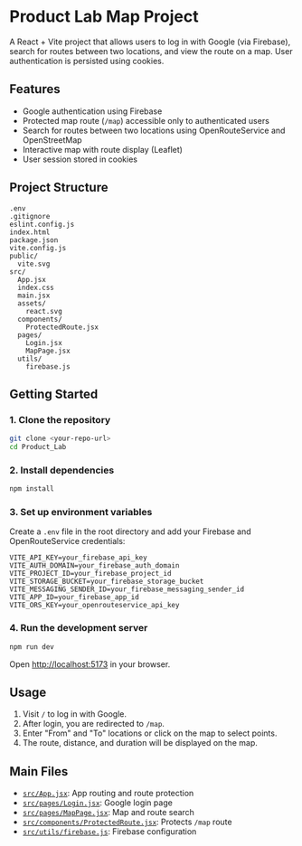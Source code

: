# Product Lab Map Project

A React + Vite project that allows users to log in with Google (via Firebase), search for routes between two locations, and view the route on a map. User authentication is persisted using cookies.

## Features

- Google authentication using Firebase
- Protected map route (`/map`) accessible only to authenticated users
- Search for routes between two locations using OpenRouteService and OpenStreetMap
- Interactive map with route display (Leaflet)
- User session stored in cookies

## Project Structure

```
.env
.gitignore
eslint.config.js
index.html
package.json
vite.config.js
public/
  vite.svg
src/
  App.jsx
  index.css
  main.jsx
  assets/
    react.svg
  components/
    ProtectedRoute.jsx
  pages/
    Login.jsx
    MapPage.jsx
  utils/
    firebase.js
```

## Getting Started

### 1. Clone the repository

```sh
git clone <your-repo-url>
cd Product_Lab
```

### 2. Install dependencies

```sh
npm install
```

### 3. Set up environment variables

Create a `.env` file in the root directory and add your Firebase and OpenRouteService credentials:

```
VITE_API_KEY=your_firebase_api_key
VITE_AUTH_DOMAIN=your_firebase_auth_domain
VITE_PROJECT_ID=your_firebase_project_id
VITE_STORAGE_BUCKET=your_firebase_storage_bucket
VITE_MESSAGING_SENDER_ID=your_firebase_messaging_sender_id
VITE_APP_ID=your_firebase_app_id
VITE_ORS_KEY=your_openrouteservice_api_key
```

### 4. Run the development server

```sh
npm run dev
```

Open [http://localhost:5173](http://localhost:5173) in your browser.

## Usage

1. Visit `/` to log in with Google.
2. After login, you are redirected to `/map`.
3. Enter "From" and "To" locations or click on the map to select points.
4. The route, distance, and duration will be displayed on the map.

## Main Files

- [`src/App.jsx`](src/App.jsx): App routing and route protection
- [`src/pages/Login.jsx`](src/pages/Login.jsx): Google login page
- [`src/pages/MapPage.jsx`](src/pages/MapPage.jsx): Map and route search
- [`src/components/ProtectedRoute.jsx`](src/components/ProtectedRoute.jsx): Protects `/map` route
- [`src/utils/firebase.js`](src/utils/firebase.js): Firebase configuration